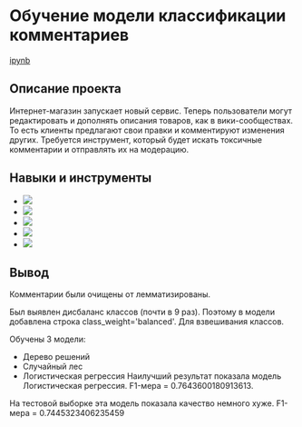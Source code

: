 # Обучение модели классификации комментариев


[ipynb](https://github.com/Alexandra1624/13_classification_of_comments/blob/main/13_classification_of_comments.ipynb)

## Описание проекта

Интернет-магазин запускает новый сервис. Теперь пользователи могут редактировать и дополнять описания товаров, как в вики-сообществах. То есть клиенты предлагают свои правки и комментируют изменения других. Требуется инструмент, который будет искать токсичные комментарии и отправлять их на модерацию.


## Навыки и инструменты

- ![](https://img.shields.io/badge/-Python-bgreen)
- ![](https://img.shields.io/badge/-Pandas-blue)
- ![](https://img.shields.io/badge/-Nympy-B8860B)
- ![](https://img.shields.io/badge/-Scikit--learn-808000)
- ![](https://img.shields.io/badge/-nltk-grey)

## Вывод

Комментарии были очищены от лемматизированы.

Был выявлен дисбаланс классов (почти в 9 раз). Поэтому в модели добавлена строка class_weight='balanced'. Для взвешивания классов.

Обучены 3 модели:

+ Дерево решений
+ Случайный лес
+ Логистическая регрессия
Наилучший результат показала модель Логистическая регрессия. F1-мера = 0.7643600180913613.

На тестовой выборке эта модель показала качество немного хуже. F1-мера = 0.7445323406235459

